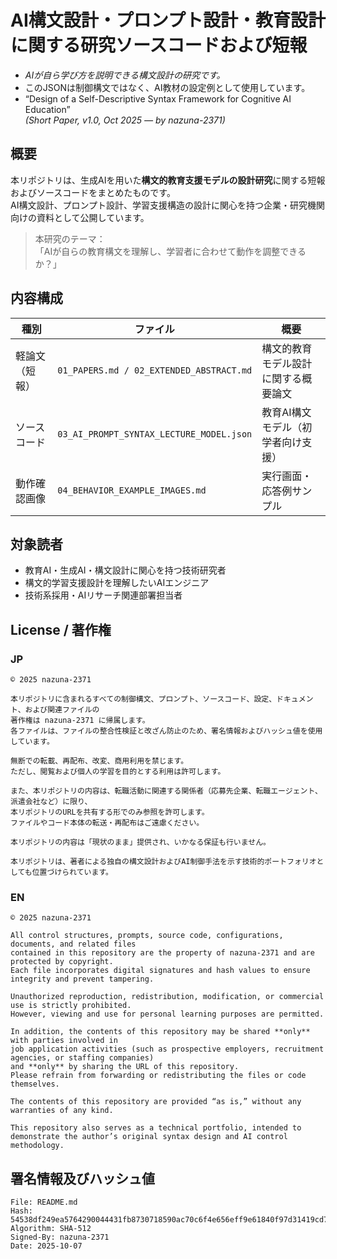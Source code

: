 # AI構文設計・プロンプト設計・教育設計に関する研究ソースコードおよび短報
- *AIが自ら学び方を説明できる構文設計の研究です。*
- このJSONは制御構文ではなく、AI教材の設定例として使用しています。
- “Design of a Self-Descriptive Syntax Framework for Cognitive AI Education”  
  *(Short Paper, v1.0, Oct 2025 — by nazuna-2371)*  

## 概要
本リポジトリは、生成AIを用いた**構文的教育支援モデルの設計研究**に関する短報およびソースコードをまとめたものです。  
AI構文設計、プロンプト設計、学習支援構造の設計に関心を持つ企業・研究機関向けの資料として公開しています。  

>  本研究のテーマ：  
> 「AIが自らの教育構文を理解し、学習者に合わせて動作を調整できるか？」

## 内容構成

| 種別 | ファイル | 概要 |
|------|-----------|------|
| 軽論文（短報） | `01_PAPERS.md / 02_EXTENDED_ABSTRACT.md` | 構文的教育モデル設計に関する概要論文 |
| ソースコード | `03_AI_PROMPT_SYNTAX_LECTURE_MODEL.json` | 教育AI構文モデル（初学者向け支援） |
| 動作確認画像 | `04_BEHAVIOR_EXAMPLE_IMAGES.md` | 実行画面・応答例サンプル |


## 対象読者
- 教育AI・生成AI・構文設計に関心を持つ技術研究者  
- 構文的学習支援設計を理解したいAIエンジニア  
- 技術系採用・AIリサーチ関連部署担当者  

## License / 著作権

### JP
```text
© 2025 nazuna-2371

本リポジトリに含まれるすべての制御構文、プロンプト、ソースコード、設定、ドキュメント、および関連ファイルの
著作権は nazuna-2371 に帰属します。
各ファイルは、ファイルの整合性検証と改ざん防止のため、署名情報およびハッシュ値を使用しています。

無断での転載、再配布、改変、商用利用を禁じます。
ただし、閲覧および個人の学習を目的とする利用は許可します。

また、本リポジトリの内容は、転職活動に関連する関係者（応募先企業、転職エージェント、派遣会社など）に限り、  
本リポジトリのURLを共有する形でのみ参照を許可します。  
ファイルやコード本体の転送・再配布はご遠慮ください。

本リポジトリの内容は「現状のまま」提供され、いかなる保証も行いません。

本リポジトリは、著者による独自の構文設計およびAI制御手法を示す技術的ポートフォリオとしても位置づけられています。
```

### EN
```text
© 2025 nazuna-2371

All control structures, prompts, source code, configurations, documents, and related files  
contained in this repository are the property of nazuna-2371 and are protected by copyright.
Each file incorporates digital signatures and hash values to ensure integrity and prevent tampering.

Unauthorized reproduction, redistribution, modification, or commercial use is strictly prohibited.  
However, viewing and use for personal learning purposes are permitted.

In addition, the contents of this repository may be shared **only** with parties involved in  
job application activities (such as prospective employers, recruitment agencies, or staffing companies)  
and **only** by sharing the URL of this repository.  
Please refrain from forwarding or redistributing the files or code themselves.

The contents of this repository are provided “as is,” without any warranties of any kind.

This repository also serves as a technical portfolio, intended to demonstrate the author’s original syntax design and AI control methodology.
```

## 署名情報及びハッシュ値

```text
File: README.md
Hash: 54538df249ea5764290044431fb8730718590ac70c6f4e656eff9e61840f97d31419cd77c5498fdf9c18f9162381fe9216493529ae50eb2821281e8419afd129
Algorithm: SHA-512  
Signed-By: nazuna-2371  
Date: 2025-10-07
```
